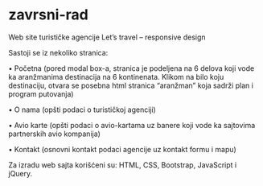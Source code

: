 # zavrsni-rad 
Web site turističke agencije Let’s travel – responsive design

Sastoji se iz nekoliko stranica:

•	Početna (pored modal box-a, stranica je podeljena na 6 delova koji vode ka aranžmanima destinacija na 6 kontinenata. Klikom na bilo koju destinaciju, otvara se posebna html stranica “aranžman” koja sadrži plan i program putovanja)

•	O nama (opšti podaci o turističkoj agenciji)

•	Avio karte (opšti podaci o avio-kartama uz banere koji vode ka sajtovima partnerskih avio kompanija)

•	Kontakt (osnovni kontakt podaci agencije uz kontakt formu i mapu)

Za izradu web sajta korišćeni su: HTML, CSS, Bootstrap, JavaScript i jQuery.

